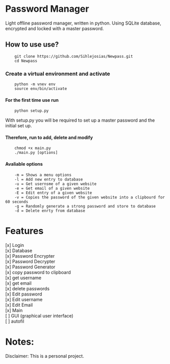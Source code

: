 # Password Manager

Light offline password manager, written in python. Using SQLite database, encrypted and locked with a master password.

## How to use use?
        git clone https://github.com/Sihlejosias/Newpass.git
        cd Newpass 

### Create a virtual environment and activate
        python -m vnev env
        source env/bin/activate

#### For the first time use run
        python setup.py 

With setup.py you will be required to set up a master password and the initial set up. 

#### Therefore, run to add, delete and modify 
        chmod +x main.py
        ./main.py [options]

#### Avaliable options
        -m = Shows a menu options
        -l = Add new entry to database 
        -u = Get usernsme of a given website 
        -e = Get email of a given website 
        -E = Edit entry of a given website
        -v = Copies the password of the given website into a clipbourd for 60 seconds 
        -g = Randomly generate a strong password and store to database
        -d = Delete enrty from database  

# Features 
[x] Login  
[x] Database  
[x] Password Encrypter  
[x] Password Decrypter  
[x] Password Generator  
[x] copy password to clipboard  
[x] get username  
[x] get email  
[x] delete passwords  
[x] Edit password  
[x] Edit username  
[x] Edit Email  
[x] Main  
[ ] GUI (graphical user interface)  
[ ] autofil  

# Notes:

Disclaimer: This is a personal project. 